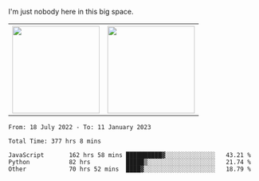 I'm just nobody here in this big space.
<table>
  <tr>
    <th>
        <img height="175em" src="https://github-readme-stats.vercel.app/api/top-langs/?username=introbond&hide=css,html&layout=compact&theme=nord" />
    </th>
    <th><img height="175em" src="https://github-readme-stats.vercel.app/api/?username=introbond&theme=nord&show_icons=true&hide_border=true&&count_private=true&include_all_commits=true" /></th>
  </tr>
</table>

<!--START_SECTION:waka-->

```text
From: 18 July 2022 - To: 11 January 2023

Total Time: 377 hrs 8 mins

JavaScript       162 hrs 58 mins ██████████▓░░░░░░░░░░░░░░   43.21 %
Python           82 hrs          █████▒░░░░░░░░░░░░░░░░░░░   21.74 %
Other            70 hrs 52 mins  ████▓░░░░░░░░░░░░░░░░░░░░   18.79 %
```

<!--END_SECTION:waka-->
